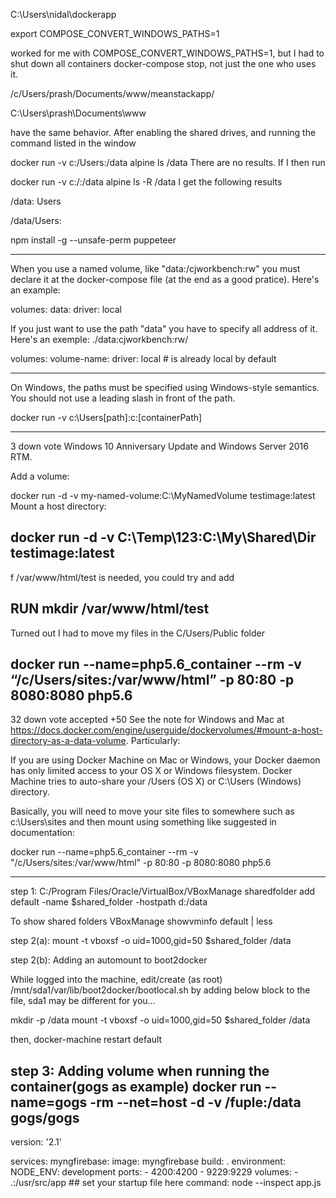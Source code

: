 C:\Users\nidal\dockerapp

export COMPOSE_CONVERT_WINDOWS_PATHS=1

 worked for me with COMPOSE_CONVERT_WINDOWS_PATHS=1, but I had to shut down all containers docker-compose stop, not just the one who uses it.

 /c/Users/prash/Documents/www/meanstackapp/

 C:\Users\prash\Documents\www

  have the same behavior. After enabling the shared drives, and running the command listed in the window

docker run -v c:/Users:/data alpine ls /data
There are no results. If I then run

docker run -v c:/:/data alpine ls -R /data
I get the following results

/data:
Users

/data/Users:

npm install -g --unsafe-perm puppeteer

----------------
When you use a named volume, like "data:/cjworkbench:rw" you must declare it at the docker-compose file (at the end as a good pratice). Here's an example:

volumes:
data:
driver: local

If you just want to use the path "data" you have to specify all address of it. Here's an exemple:
./data:cjworkbench:rw/

volumes:
    volume-name:
    driver: local  # is already local by default

---------
On Windows, the paths must be specified using Windows-style semantics. You should not use a leading slash in front of the path.

docker run -v c:\Users\[path]:c:\[containerPath]


-------------------

3
down vote
Windows 10 Anniversary Update and Windows Server 2016 RTM.

Add a volume:

docker run -d -v my-named-volume:C:\MyNamedVolume testimage:latest
Mount a host directory:

docker run -d -v C:\Temp\123:C:\My\Shared\Dir testimage:latest
------------
f /var/www/html/test is needed, you could try and add

RUN mkdir /var/www/html/test
-
Turned out I had to move my files in the C/Users/Public folder

docker run --name=php5.6_container --rm -v “/c/Users/sites:/var/www/html” -p 80:80 -p 8080:8080 php5.6
-------------


32
down vote
accepted
+50
See the note for Windows and Mac at https://docs.docker.com/engine/userguide/dockervolumes/#mount-a-host-directory-as-a-data-volume. Particularly:

If you are using Docker Machine on Mac or Windows, your Docker daemon has only limited access to your OS X or Windows filesystem. Docker Machine tries to auto-share your /Users (OS X) or C:\Users (Windows) directory.

Basically, you will need to move your site files to somewhere such as c:\Users\sites and then mount using something like suggested in documentation:

docker run --name=php5.6_container --rm -v "/c/Users/sites:/var/www/html" -p 80:80 -p 8080:8080 php5.6

------------
step 1: C:/Program Files/Oracle/VirtualBox/VBoxManage sharedfolder add default -name $shared_folder -hostpath d:/data

To show shared folders VBoxManage showvminfo default | less

step 2(a): mount -t vboxsf -o uid=1000,gid=50 $shared_folder /data

step 2(b): Adding an automount to boot2docker

While logged into the machine, edit/create (as root) /mnt/sda1/var/lib/boot2docker/bootlocal.sh by adding below block to the file, sda1 may be different for you...


mkdir -p /data
mount -t vboxsf -o uid=1000,gid=50 $shared_folder /data

then, docker-machine restart default

step 3: Adding volume when running the container(gogs as example) docker run --name=gogs -rm --net=host -d -v /fuple:/data gogs/gogs
---------------
version: '2.1'

services:
  myngfirebase:
    image: myngfirebase
    build: .
    environment:
      NODE_ENV: development
    ports:
      - 4200:4200
      - 9229:9229
    volumes:
      - .:/usr/src/app
    ## set your startup file here
    command: node --inspect app.js